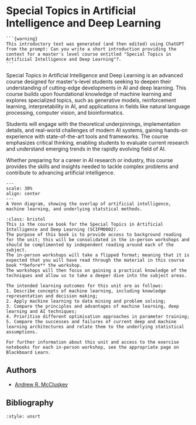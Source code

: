 # Special Topics in Artificial Intelligence and Deep Learning

````{margin}
```{warning}
This introductory text was generated (and then edited) using ChatGPT from the prompt: Can you write a short introduction providing the context for a master's level course entitled "Special Topics in Artificial Intelligence and Deep Learning"?.
```
````
Special Topics in Artificial Intelligence and Deep Learning is an advanced course designed for master's-level students seeking to deepen their understanding of cutting-edge developments in AI and deep learning.
This course builds upon foundational knowledge of machine learning and explores specialized topics, such as generative models, reinforcement learning, interpretability in AI, and applications in fields like natural language processing, computer vision, and bioinformatics.

Students will engage with the theoretical underpinnings, implementation details, and real-world challenges of modern AI systems, gaining hands-on experience with state-of-the-art tools and frameworks. 
The course emphasizes critical thinking, enabling students to evaluate current research and understand emerging trends in the rapidly evolving field of AI.

Whether preparing for a career in AI research or industry, this course provides the skills and insights needed to tackle complex problems and contribute to advancing artificial intelligence.

```{figure} ./images/venn-diagram.png
---
scale: 30%
align: center
---
A Venn diagram, showing the overlap of artificial intelligence, machine learning, and underlying statstical methods.
```

```{admonition} Bristol Only
:class: bristol
This is the course book for the Special Topics in Artificial Intelligence and Deep Learning (SCIFM0002). 
The purpose of this book is to provide access to background reading for the unit; this will be consolidated in the in-person workshops and should be complimented by independent reading around each of the subject. 
The in-person workshops will take a flipped format; meaning that it is expected that you will have read through the material in this course book **before** the workshop. 
The workshops will then focus on gaining a practical knowledge of the techniques and allow us to take a deeper dive into the subject areas. 

The intended learning outcomes for this unit are as follows: 
1. Describe concepts of machine learning, including knowledge representation and decision making;
2. Apply machine learning to data mining and problem solving;
3. Compare the principles and advantages of machine learning, deep learning and AI techniques;
4. Prioritise different optimisation approaches in parameter training;
5. Compare the successes and failures of current deep and machine learning architectures and relate them to the underlying statistical assumptions.

For further information about this unit and access to the exercise notebooks for each in-person workshop, see the appropriate page on Blackboard Learn. 
```

## Authors

- [Andrew R. McCluskey](https://mccluskey.scot)

## Bibliography

```{bibliography}
:style: unsrt
```
